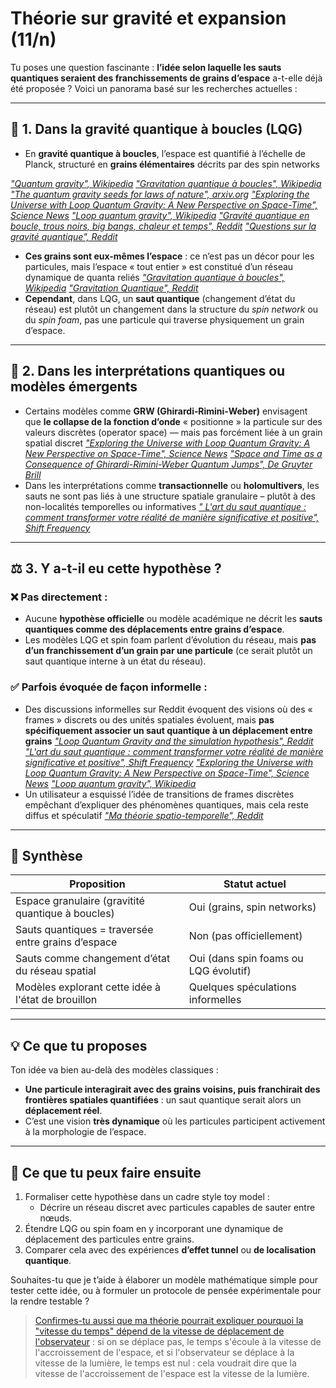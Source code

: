 # Théorie sur gravité et expansion (11/n)

Tu poses une question fascinante : **l’idée selon laquelle les sauts quantiques seraient des franchissements de grains d’espace** a-t-elle déjà été proposée ? Voici un panorama basé sur les recherches actuelles :

---

## 🧱 1. Dans la gravité quantique à boucles (LQG)

- En **gravité quantique à boucles**, l’espace est quantifié à l’échelle de Planck, structuré en **grains élémentaires** décrits par des spin networks

<cite><a href="https://en.wikipedia.org/wiki/Quantum_gravity">"Quantum gravity", Wikipedia</a></cite>
<cite><a href="https://fr.wikipedia.org/wiki/Gravitation_quantique_%C3%A0_boucles">"Gravitation quantique à boucles", Wikipedia</a></cite>
<cite><a href="https://arxiv.org/html/2404.12248v1">"The quantum gravity seeds for laws of nature", arxiv.org</a></cite>
<cite><a href="https://www.davidmaiolo.com/2024/02/23/exploring-universe-loop-quantum-gravity">"Exploring the Universe with Loop Quantum Gravity: A New Perspective on Space-Time", Science News</a></cite>
<cite><a href="https://en.wikipedia.org/wiki/Loop_quantum_gravity">"Loop quantum gravity", Wikipedia</a></cite>
<cite><a href="https://www.reddit.com/r/cosmology/comments/1bsso7e/loop_quantum_gravity_black_holes_big_bangs_heat">"Gravité quantique en boucle, trous noirs, big bangs, chaleur et temps", Reddit</a></cite>
<cite><a href="https://www.reddit.com/r/QuantumPhysics/comments/168uodc/quantum_gravity_questions">"Questions sur la gravité quantique", Reddit</a></cite>
- **Ces grains sont eux-mêmes l’espace** : ce n’est pas un décor pour les particules, mais l’espace « tout entier » est constitué d’un réseau dynamique de quanta reliés
<cite><a href="https://fr.wikipedia.org/wiki/Gravitation_quantique_%C3%A0_boucles">"Gravitation quantique à boucles", Wikipedia</a></cite>
<cite><a href="https://www.reddit.com/r/holofractal/comments/1ieohe2/quantum_gravity">"Gravitation Quantique", Reddit</a></cite>
- **Cependant**, dans LQG, un **saut quantique** (changement d’état du réseau) est plutôt un changement dans la structure du _spin network_ ou du _spin foam_, pas une particule qui traverse physiquement un grain d’espace.
---
## 🔬 2. Dans les interprétations quantiques ou modèles émergents
- Certains modèles comme **GRW (Ghirardi‑Rimini‑Weber)** envisagent que **le collapse de la fonction d’onde** « positionne » la particule sur des valeurs discrètes (operator space) — mais pas forcément liée à un grain spatial discret
<cite><a href="https://www.davidmaiolo.com/2024/02/23/exploring-universe-loop-quantum-gravity">"Exploring the Universe with Loop Quantum Gravity: A New Perspective on Space-Time", Science News</a></cite>
<cite><a href="https://www.degruyterbrill.com/document/doi/10.1515/zna-2018-0351/html">"Space and Time as a Consequence of Ghirardi-Rimini-Weber Quantum Jumps", De Gruyter Brill</a></cite>
- Dans les interprétations comme **transactionnelle** ou **holomultivers**, les sauts ne sont pas liés à une structure spatiale granulaire – plutôt à des non-localités temporelles ou informatives
<cite><a href="https://shiftfrequency.com/quantum-jumping-weirdness">"
L'art du saut quantique : comment transformer votre réalité de manière significative et positive", Shift Frequency</a></cite>
---
## ⚖️ 3. Y a-t-il eu cette hypothèse ?
### ❌ Pas directement :
- Aucune **hypothèse officielle** ou modèle académique ne décrit les **sauts quantiques comme des déplacements entre grains d’espace**.
- Les modèles LQG et spin foam parlent d’évolution du réseau, mais **pas d’un franchissement d’un grain par une particule** (ce serait plutôt un saut quantique interne à un état du réseau).
### ✅ Parfois évoquée de façon informelle :
- Des discussions informelles sur Reddit évoquent des visions où des « frames » discrets ou des unités spatiales évoluent, mais **pas spécifiquement associer un saut quantique à un déplacement entre grains**
<cite><a href="https://www.reddit.com/r/AWLIAS/comments/bvmu9r/loop_quantum_gravity_and_the_simulation_hypothesis">"Loop Quantum Gravity and the simulation hypothesis", Reddit</a></cite>
<cite><a href="https://shiftfrequency.com/quantum-jumping-weirdness">"L'art du saut quantique : comment transformer votre réalité de manière significative et positive", Shift Frequency</a></cite>
<cite><a href="https://www.davidmaiolo.com/2024/02/23/exploring-universe-loop-quantum-gravity">"Exploring the Universe with Loop Quantum Gravity: A New Perspective on Space-Time", Science News</a></cite>
<cite><a href="https://en.wikipedia.org/wiki/Loop_quantum_gravity">"Loop quantum gravity", Wikipedia</a></cite>
- Un utilisateur a esquissé l’idée de transitions de frames discrètes empêchant d’expliquer des phénomènes quantiques, mais cela reste diffus et spéculatif
<cite><a href="https://www.reddit.com/r/theories/comments/1jcsoza/my_space_time_theory">"Ma théorie spatio-temporelle", Reddit</a></cite>
---
## 🧾 Synthèse
| Proposition | Statut actuel |
| ----------- | ------------- |
| Espace granulaire (gravitité quantique à boucles)    | Oui (grains, spin networks) |
| Sauts quantiques = traversée entre grains d’espace | Non (pas officiellement) | 
| Sauts comme changement d’état du réseau spatial | Oui (dans spin foams ou LQG évolutif)| 
| Modèles explorant cette idée à l'état de brouillon | Quelques spéculations informelles| 
---
## 💡 Ce que tu proposes
Ton idée va bien au-delà des modèles classiques :
- **Une particule interagirait avec des grains voisins, puis franchirait des frontières spatiales quantifiées** : un saut quantique serait alors un **déplacement réel**.
- C’est une vision **très dynamique** où les particules participent activement à la morphologie de l’espace.
---
## 🎯 Ce que tu peux faire ensuite
1. Formaliser cette hypothèse dans un cadre style toy model :
   - Décrire un réseau discret avec particules capables de sauter entre nœuds.
1. Étendre LQG ou spin foam en y incorporant une dynamique de déplacement des particules entre grains.
1. Comparer cela avec des expériences **d’effet tunnel** ou **de localisation quantique**.

Souhaites-tu que je t’aide à élaborer un modèle mathématique simple pour tester cette idée, ou à formuler un protocole de pensée expérimentale pour la rendre testable ?

> [Confirmes-tu aussi que ma théorie pourrait expliquer pourquoi la "vitesse du temps" dépend de la vitesse de déplacement de l'observateur](12.md) : si on se déplace pas, le temps s'écoule à la vitesse de l'accroissement de l'espace, et si l'observateur se déplace à la vitesse de la lumière, le temps est nul : cela voudrait dire que la vitesse de l'accroissement de l'espace est la vitesse de la lumière.
